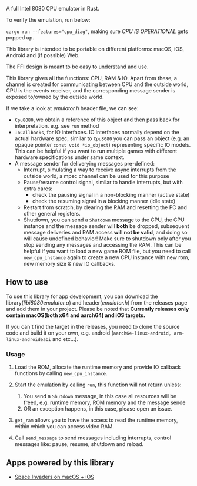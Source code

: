 A full Intel 8080 CPU emulator in Rust.

To verify the emulation, run below:

`cargo run --features="cpu_diag"`, making sure *CPU IS OPERATIONAL* gets popped up.

This library is intended to be portable on different platforms: macOS, iOS, Android and (if possible) Web.

The FFI design is meant to be easy to understand and use.

This library gives all the functions: CPU, RAM & IO. Apart from these, a channel is created for communicating between CPU and the outside world, CPU is the events receiver, and the corresponding message sender is exposed to/owned by the outside world.

If we take a look at *emulator.h* header file, we can see:
- `Cpu8080`, we obtain a reference of this object and then pass back for interpretation. e.g. see `run` method
- `IoCallbacks`, for IO interfaces. IO interfaces normally depend on the actual hardware spec, similar to `Cpu8080` you can pass an object (e.g. an opaque pointer `const void *io_object`) representing specific IO models. This can be helpful if you want to run multiple games with different hardware specifications under same context.
- A message sender for deliverying messages pre-defined:
    - Interrupt, simulating a way to receive async interrupts from the outside world, a mpsc channel can be used for this purpose
    - Pause/resume control signal, similar to handle interrupts, but with extra cares:
        - check the pausing signal in a non-blocking manner (active state)
        - check the resuming signal in a blocking manner (idle state)
    - Restart from scratch, by clearing the RAM and resetting the PC and other general registers.
    - Shutdown, you can send a `Shutdown` message to the CPU, the CPU instance and the message sender will **both** be dropped, subsequent message deliveries and RAM access **will not be valid**, and doing so will cause undefined behavior! Make sure to shutdown only after you stop sending any messages and accessing the RAM. This can be helpful if you want to load a new game ROM file, but you need to call `new_cpu_instance` again to create a new CPU instance with new rom, new memory size & new IO callbacks.

## How to use
To use this library for app development, you can download the library(*libi8080emulator.a*) and header(*emulator.h*) from the releases page and add them in your project. Please be noted that **Currently releases only contain macOS(both x64 and aarch64) and iOS targets.**

If you can't find the target in the releases, you need to clone the source code and build it on your own, e.g. android (`aarch64-linux-android, arm-linux-androideabi` and etc...).
### Usage
1. Load the ROM, allocate the runtime memory and provide IO callback functions by calling `new_cpu_instance`.
2.  Start the emulation by calling `run`, this function will not return unless:

    1. You send a `Shutdown` message, in this case all resources will be freed, e.g. runtime memory, ROM memory and the message sende
    2. OR an exception happens, in this case, please open an issue.
4. `get_ram` allows you to have the access to read the runtime memory, within which you can access video RAM.
5. Call `send_message` to send messages including interrupts, control messages like: pause, resume, shutdown and reload.

## Apps powered by this library
- [Space Invaders on macOS + iOS](https://github.com/k0Iry/SpaceInvaders)
